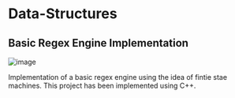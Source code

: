 # Data-Structures

## Basic Regex Engine Implementation

![image](https://user-images.githubusercontent.com/50417848/70333462-5a104280-1865-11ea-9103-24a2391210e8.png)

Implementation of a basic regex engine using the idea of fintie stae machines. This project has been implemented using C++.
